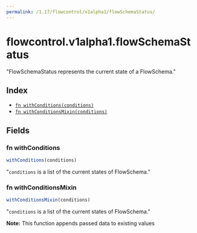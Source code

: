 ```yaml
---
permalink: /1.17/flowcontrol/v1alpha1/flowSchemaStatus/
---
```


# flowcontrol.v1alpha1.flowSchemaStatus

"FlowSchemaStatus represents the current state of a FlowSchema."

## Index

* [`fn withConditions(conditions)`](#fn-withconditions)
* [`fn withConditionsMixin(conditions)`](#fn-withconditionsmixin)

## Fields

### fn withConditions

```ts
withConditions(conditions)
```

"`conditions` is a list of the current states of FlowSchema."

### fn withConditionsMixin

```ts
withConditionsMixin(conditions)
```

"`conditions` is a list of the current states of FlowSchema."

**Note:** This function appends passed data to existing values